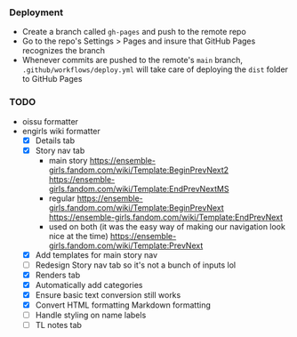 ### Deployment

- Create a branch called `gh-pages` and push to the remote repo
- Go to the repo's Settings > Pages and insure that GitHub Pages recognizes the branch
- Whenever commits are pushed to the remote's `main` branch, `.github/workflows/deploy.yml` will take care of deploying the `dist` folder to GitHub Pages

### TODO

- oissu formatter
- engirls wiki formatter
  - [x] Details tab
  - [x] Story nav tab
    - main story
      https://ensemble-girls.fandom.com/wiki/Template:BeginPrevNext2
      https://ensemble-girls.fandom.com/wiki/Template:EndPrevNextMS
    - regular
      https://ensemble-girls.fandom.com/wiki/Template:BeginPrevNext
      https://ensemble-girls.fandom.com/wiki/Template:EndPrevNext
    - used on both (it was the easy way of making our navigation look nice at the time)
      https://ensemble-girls.fandom.com/wiki/Template:PrevNext
  - [x] Add templates for main story nav
  - [ ] Redesign Story nav tab so it's not a bunch of inputs lol
  - [x] Renders tab
  - [x] Automatically add categories
  - [x] Ensure basic text conversion still works
  - [x] Convert HTML formatting Markdown formatting
  - [ ] Handle styling on name labels
  - [ ] TL notes tab
